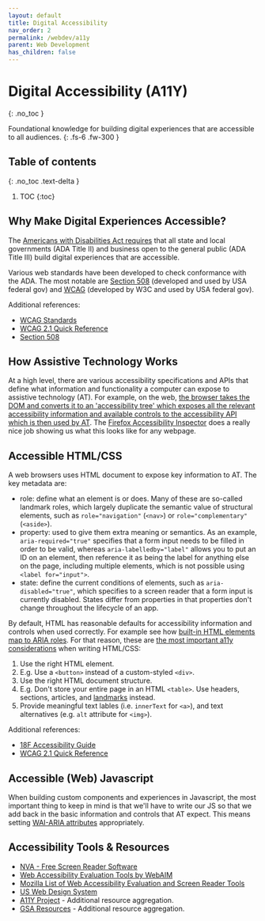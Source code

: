 ```yaml
---
layout: default
title: Digital Accessibility
nav_order: 2
permalink: /webdev/a11y
parent: Web Development
has_children: false
---
```


# Digital Accessibility (A11Y)
{: .no_toc }

Foundational knowledge for building digital experiences that are accessible to all audiences.
{: .fs-6 .fw-300 }

## Table of contents
{: .no_toc .text-delta }

1. TOC
{:toc}

## Why Make Digital Experiences Accessible?

The [Americans with Disabilities Act requires](https://www.ada.gov/resources/web-guidance/) that all state and local governments (ADA Title II) and business open to 
the general public (ADA Title III) build digital experiences that are accessible.

Various web standards have been developed to check conformance with the ADA. The most notable are [Section 508](https://www.access-board.gov/ict/) (developed and used by USA federal gov) and [WCAG](https://www.w3.org/WAI/standards-guidelines/wcag/) (developed by W3C and used by USA federal gov).

Additional references:
* [WCAG Standards](https://www.w3.org/WAI/standards-guidelines/wcag/)
* [WCAG 2.1 Quick Reference](https://www.w3.org/WAI/WCAG21/quickref/)
* [Section 508](https://www.access-board.gov/ict/)

## How Assistive Technology Works

At a high level, there are various accessibility specifications and APIs that define what information
and functionality a computer can expose to assistive technology (AT). For example, on the web, [the browser 
takes the DOM and converts it to an 'accessibility tree' which exposes all the relevant accessibility 
information and available controls to the accessibility API which is then used by AT](https://www.smashingmagazine.com/2015/03/web-accessibility-with-accessibility-api/). The [Firefox Accessibility Inspector](https://firefox-source-docs.mozilla.org/devtools-user/accessibility_inspector/)
does a really nice job showing us what this looks like for any webpage.

## Accessible HTML/CSS

A web browsers uses HTML document to expose key information to AT. The key metadata are:
* role: define what an element is or does. Many of these are so-called landmark roles, which largely duplicate the semantic value of structural elements, such as `role="navigation"` (`<nav>`) or `role="complementary"` (`<aside>`).
* property: used to give them extra meaning or semantics. As an example, `aria-required="true"` specifies that a form input needs to be filled in order to be valid, whereas `aria-labelledby="label"` allows you to put an ID on an element, then reference it as being the label for anything else on the page, including multiple elements, which is not possible using `<label for="input">`.
* state: define the current conditions of elements, such as `aria-disabled="true"`, which specifies to a screen reader that a form input is currently disabled. States differ from properties in that properties don't change throughout the lifecycle of an app.

By default, HTML has reasonable defaults for accessibility information and controls when used correctly. For example see how [built-in HTML elements map to ARIA roles](https://www.w3.org/TR/html-aam-1.0/). For that reason, these
are [the most important a11y considerations](https://developer.mozilla.org/en-US/docs/Learn/Accessibility/HTML) when writing HTML/CSS:
1. Use the right HTML element.
  1. E.g. Use a `<button>` instead of a custom-styled `<div>`.
2. Use the right HTML document structure.
  1. E.g. Don't store your entire page in an HTML `<table>`. Use headers, sections, articles, and [landmarks](https://accessibility.18f.gov/landmarks/) instead.
3. Provide meaningful text lables (i.e. `innerText` for `<a>`), and text alternatives (e.g. `alt` attribute for `<img>`).

Additional references:
* [18F Accessibility Guide](https://accessibility.18f.gov/)
* [WCAG 2.1 Quick Reference](https://www.w3.org/WAI/WCAG21/quickref/)

## Accessible (Web) Javascript

When building custom components and experiences in Javascript, the most important thing to keep in mind is that we'll have to write our JS so that we add back in
the basic information and controls that AT expect. This means setting [WAI-ARIA attributes](https://developer.mozilla.org/en-US/docs/Learn/Accessibility/WAI-ARIA_basics) appropriately.

## Accessibility Tools & Resources

* [NVA - Free Screen Reader Software](https://www.nvaccess.org/download/)
* [Web Accessibility Evaluation Tools by WebAIM](https://wave.webaim.org/)
* [Mozilla List of Web Accessibility Evaluation and Screen Reader Tools](https://developer.mozilla.org/en-US/docs/Learn/Tools_and_testing/Cross_browser_testing/Accessibility#accessibility_tools)
* [US Web Design System](https://designsystem.digital.gov/)
* [A11Y Project](https://www.a11yproject.com/) - Additional resource aggregation.
* [GSA Resources](https://digital.gov/topics/accessibility/) - Additional resource aggregation.